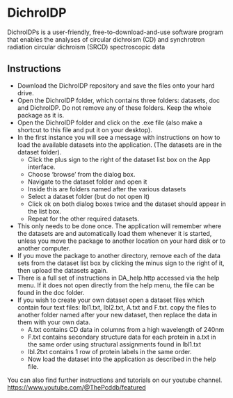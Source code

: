# DichroIDP
DichroIDPs is a user-friendly, free-to-download-and-use software program that enables the analyses of circular dichroism (CD) and synchrotron radiation circular dichroism (SRCD) spectroscopic data


## Instructions
* Download the DichroIDP repository and save the files onto your hard drive.
* Open the DichroIDP folder, which contains three folders: datasets, doc and DichroIDP. Do not remove any of these folders. Keep the whole package as it is.
* Open the DichroIDP folder and click on the .exe file (also make a shortcut to this file and put it on your desktop).
* In the first instance you will see a message with instructions on how to load the available datasets into the application. (The datasets are in the dataset folder).
    * Click the plus sign to the right of the dataset list box on the App interface.
    * Choose ‘browse’ from the dialog box.
    * Navigate to the dataset folder and open it
    * Inside this are folders named after the various datasets
    * Select a dataset folder (but do not open it)
    * Click ok on both dialog boxes twice and the dataset should appear in the list box.
    * Repeat for the other required datasets.
* This only needs to be done once. The application will remember where the datasets are and automatically load them whenever it is started, unless you move the package to another location on your hard disk or to another computer.
* If you move the package to another directory, remove each of the data sets from the dataset list box by clicking the minus sign to the right of it, then upload the datasets again.
* There is a full set of instructions in DA_help.http accessed via the help menu. If it does not open directly from the help menu, the file can be found in the doc folder.
* If you wish to create your own dataset open a dataset files which contain four text files: lbl1.txt, lbl2.txt, A.txt and F.txt. copy the files to another folder named after your new dataset, then replace the data in them with your own data.
    * A.txt contains CD data in columns from a high wavelength of 240nm
    * F.txt contains secondary structure data for each protein in a.txt in the same order using structural assignments found in lbl1.txt
    * lbl.2txt contains 1 row of protein labels in the same order.
    * Now load the dataset into the application as described in the help file.
    
You can also find further instructions and tutorials on our youtube channel. 
https://www.youtube.com/@ThePcddb/featured
